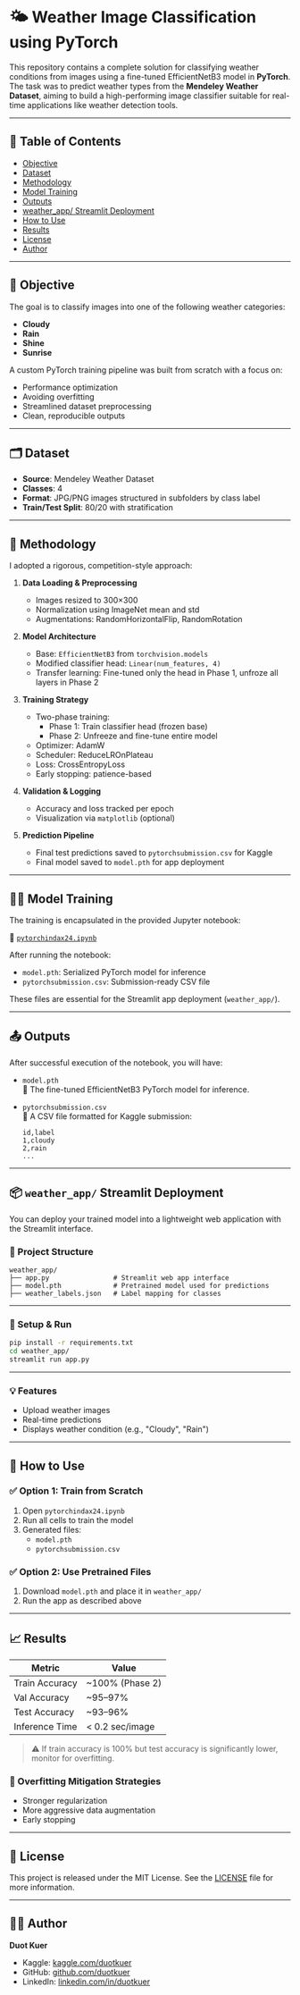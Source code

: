 
# 🌤️ Weather Image Classification using PyTorch

This repository contains a complete solution for classifying weather conditions from images using a fine-tuned EfficientNetB3 model in **PyTorch**. The task was to predict weather types from the **Mendeley Weather Dataset**, aiming to build a high-performing image classifier suitable for real-time applications like weather detection tools.

---

## 📌 Table of Contents

- [Objective](#objective)
- [Dataset](#dataset)
- [Methodology](#methodology)
- [Model Training](#model-training)
- [Outputs](#outputs)
- [weather_app/ Streamlit Deployment](#weather_app-streamlit-deployment)
- [How to Use](#how-to-use)
- [Results](#results)
- [License](#license)
- [Author](#author)

---

## 🎯 Objective

The goal is to classify images into one of the following weather categories:
- **Cloudy**
- **Rain**
- **Shine**
- **Sunrise**

A custom PyTorch training pipeline was built from scratch with a focus on:
- Performance optimization
- Avoiding overfitting
- Streamlined dataset preprocessing
- Clean, reproducible outputs

---

## 🗂️ Dataset

- **Source**: Mendeley Weather Dataset  
- **Classes**: 4  
- **Format**: JPG/PNG images structured in subfolders by class label  
- **Train/Test Split**: 80/20 with stratification  

---

## 🧠 Methodology

I adopted a rigorous, competition-style approach:

1. **Data Loading & Preprocessing**
   - Images resized to 300×300
   - Normalization using ImageNet mean and std
   - Augmentations: RandomHorizontalFlip, RandomRotation

2. **Model Architecture**
   - Base: `EfficientNetB3` from `torchvision.models`
   - Modified classifier head: `Linear(num_features, 4)`
   - Transfer learning: Fine-tuned only the head in Phase 1, unfroze all layers in Phase 2

3. **Training Strategy**
   - Two-phase training:
     - Phase 1: Train classifier head (frozen base)
     - Phase 2: Unfreeze and fine-tune entire model
   - Optimizer: AdamW
   - Scheduler: ReduceLROnPlateau
   - Loss: CrossEntropyLoss
   - Early stopping: patience-based

4. **Validation & Logging**
   - Accuracy and loss tracked per epoch
   - Visualization via `matplotlib` (optional)

5. **Prediction Pipeline**
   - Final test predictions saved to `pytorchsubmission.csv` for Kaggle
   - Final model saved to `model.pth` for app deployment

---

## 🏋️‍♂️ Model Training

The training is encapsulated in the provided Jupyter notebook:

📄 [`pytorchindax24.ipynb`](./pytorchindax24.ipynb)

After running the notebook:
- `model.pth`: Serialized PyTorch model for inference
- `pytorchsubmission.csv`: Submission-ready CSV file

These files are essential for the Streamlit app deployment (`weather_app/`).

---

## 📤 Outputs

After successful execution of the notebook, you will have:

- `model.pth`  
  🔹 The fine-tuned EfficientNetB3 PyTorch model for inference.

- `pytorchsubmission.csv`  
  🔹 A CSV file formatted for Kaggle submission:
    ```csv
    id,label
    1,cloudy
    2,rain
    ...
    ```

---

## 📦 `weather_app/` Streamlit Deployment

You can deploy your trained model into a lightweight web application with the Streamlit interface.

### 📁 Project Structure
```
weather_app/
├── app.py                # Streamlit web app interface
├── model.pth             # Pretrained model used for predictions
├── weather_labels.json   # Label mapping for classes
```

---

### 🔧 Setup & Run

```bash
pip install -r requirements.txt
cd weather_app/
streamlit run app.py
```

---

### 💡 Features

- Upload weather images  
- Real-time predictions  
- Displays weather condition (e.g., "Cloudy", "Rain")

---

## 🧪 How to Use

### ✅ Option 1: Train from Scratch

1. Open `pytorchindax24.ipynb`  
2. Run all cells to train the model  
3. Generated files:
   - `model.pth`
   - `pytorchsubmission.csv`

### ✅ Option 2: Use Pretrained Files

1. Download `model.pth` and place it in `weather_app/`  
2. Run the app as described above  

---

## 📈 Results

| Metric         | Value            |
|----------------|------------------|
| Train Accuracy | ~100% (Phase 2)  |
| Val Accuracy   | ~95–97%          |
| Test Accuracy  | ~93–96%          |
| Inference Time | < 0.2 sec/image  |

> ⚠️ If train accuracy is 100% but test accuracy is significantly lower, monitor for overfitting.

### 🔧 Overfitting Mitigation Strategies

- Stronger regularization  
- More aggressive data augmentation  
- Early stopping  

---

## 📜 License

This project is released under the MIT License. See the [LICENSE](LICENSE) file for more information.

---

## 🙋‍♂️ Author

**Duot Kuer**

- Kaggle: [kaggle.com/duotkuer](https://kaggle.com/duotkuer)  
- GitHub: [github.com/duotkuer](https://github.com/duotkuer)  
- LinkedIn: [linkedin.com/in/duotkuer](https://linkedin.com/in/duotkuer)
